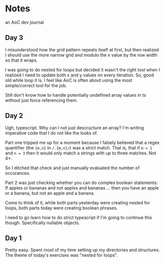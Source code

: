# Notes

an AoC dev journal

## Day 3

I misunderstood how the grid pattern repeats itself at first, but then realized I should use the more narrow grid and modulo the x value by the row width so that it wraps.

I was going to do nested for loops but decided it wasn't the right tool when I realized I need to update both x and y values on every iteration. So, good old while loop it is. I feel like AoC is often about using the most simple/correct tool for the job.

Still don't know how to handle potentially undefined array values in ts without just force referencing them.

## Day 2

Ugh, typescript. Why can I not just descructure an array? I'm writing imperative code that I do not like the looks of.

Part one tripped me up for a moment because I falsely believed that a regex quantifier (the `{m,n}` in `/.{m,n}/`) was a strict match. That is, that if `m = 1` and `n = 3` then it would *only* match a strings with up to three matches. Not 4+.

So I ditched that check and just manually evaluated the number of occurances.

Part 2 was just checking whether you can do complex boolean statements: If apples or bananas and not apples and bananas ... then you have an apple or a banana, but not an apple and a banana.

Come to think of it, while both parts yesterday were creating nested for loops, both parts today were creating boolean phrases.

I need to go learn how to do strict typescript if I'm going to continue this though. Specifically nullable objects.

## Day 1

Pretty easy. Spent most of my time setting up my directories and structures. The theme of today's exercises was "nested for loops".
